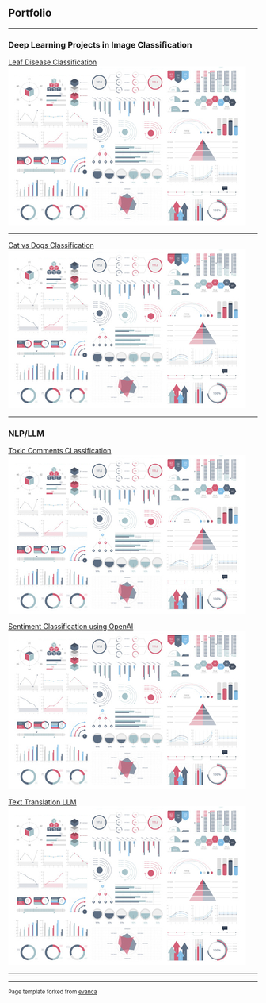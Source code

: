 ## Portfolio

---

### Deep Learning Projects in Image Classification

[Leaf Disease Classification](https://github.com/Member09/DeepLearning_Projects/blob/main/1.%20leaf-disease-classification.ipynb)
<img src="images/dummy_thumbnail.jpg?raw=true"/>

---
[Cat vs Dogs Classification](https://github.com/Member09/DeepLearning_Projects/blob/main/Cats_vs_Dogs.ipynb)
<img src="images/dummy_thumbnail.jpg?raw=true"/>


---

### NLP/LLM

[Toxic Comments CLassification](https://github.com/Member09/llm_journey/blob/main/SentimentAnalysis/ToxicCommentClassifierBERT.ipynb)
<img src="images/dummy_thumbnail.jpg?raw=true"/>

[Sentiment Classification using OpenAI](https://github.com/Member09/llm_journey/blob/main/SentimentAnalysis/SA_using_OpenAI.ipynb)
<img src="images/dummy_thumbnail.jpg?raw=true"/>

[Text Translation LLM](https://github.com/Member09/llm_journey/blob/main/Translation_task/translation.ipynb)
<img src="images/dummy_thumbnail.jpg?raw=true"/>


---




---
<p style="font-size:11px">Page template forked from <a href="https://github.com/evanca/quick-portfolio">evanca</a></p>
<!-- Remove above link if you don't want to attibute -->

